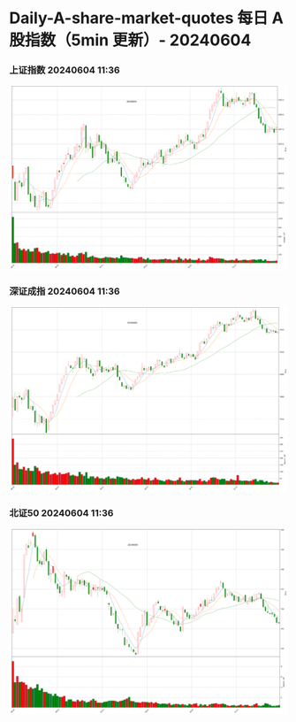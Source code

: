
# Daily-A-share-market-quotes 每日 A 股指数（5min 更新）- 20240604

### 上证指数 20240604 11:36
![](./fig/2024/6/20240604-sh000001.png)

### 深证成指 20240604 11:36
![](./fig/2024/6/20240604-sz399001.png)

### 北证50 20240604 11:36
![](./fig/2024/6/20240604-bj899050.png)
